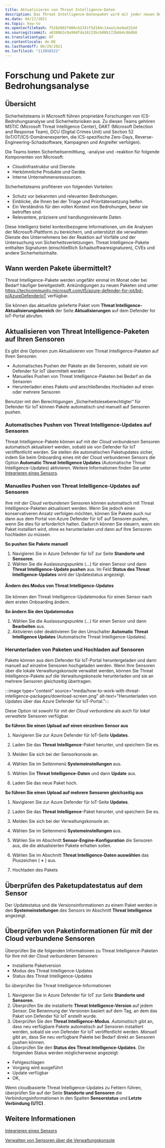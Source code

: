 ```yaml
---
title: Aktualisieren von Threat Intelligence-Daten
description: Das Threat Intelligence-Datenpaket wird mit jeder neuen Defender für IoT-Version oder bei Bedarf zwischen den Releases bereitgestellt.
ms.date: 04/17/2021
ms.topic: how-to
ms.openlocfilehash: f5282002f406c62341f5d104c14aa1cbe9ad32dd
ms.sourcegitcommit: a038863c0a99dfda16133bcb08b172b6b4c86db8
ms.translationtype: HT
ms.contentlocale: de-DE
ms.lasthandoff: 06/29/2021
ms.locfileid: "113016521"
---
```

# <a name="threat-intelligence-research-and-packages"></a>Forschung und Pakete zur Bedrohungsanalyse #
## <a name="overview"></a>Übersicht ##

Sicherheitsteams in Microsoft führen proprietäre Forschungen von ICS-Bedrohungsanalyse und Sicherheitsrisiken aus. Zu diesen Teams gehören MSTIC (Microsoft Threat Intelligence Center), DART (Microsoft Detection and Response Team), DCU (Digital Crimes Unit) und Section 52 (IoT/OT/ICS-Domänenexperten, die ICS-spezifische Zero-Days, Reverse-Engineering-Schadsoftware, Kampagnen und Angreifer verfolgen).

Die Teams bieten Sicherheitsermittlung, -analyse und -reaktion für folgende Komponenten von Microsoft:

- Cloudinfrastruktur und Dienste.
- Herkömmliche Produkte und Geräte.
- Interne Unternehmensressourcen.

Sicherheitsteams profitieren von folgenden Vorteilen:

- Schutz vor bekannten und relevanten Bedrohungen.
- Einblicke, die Ihnen bei der Triage und Prioritätensetzung helfen.
- Ein Verständnis für den vollen Kontext von Bedrohungen, bevor sie betroffen sind.
- Relevantere, präzisere und handlungsrelevante Daten.

Diese Intelligenz bietet kontextbezogene Informationen, um die Analysen der Microsoft-Plattform zu bereichern, und unterstützt die verwalteten Dienste des Unternehmens bei der Reaktion auf Vorfälle und der Untersuchung von Sicherheitsverletzungen. Threat Intelligence-Pakete enthalten Signaturen (einschließlich Schadsoftwaresignaturen), CVEs und andere Sicherheitsinhalte.

## <a name="when-are-packages-delivered"></a>Wann werden Pakete übermittelt? ##

Threat Intelligence-Pakete werden ungefähr einmal im Monat oder bei Bedarf häufiger bereitgestellt. Ankündigungen zu neuen Paketen sind unter https://techcommunity.microsoft.com/t5/azure-defender-for-iot/bd-p/AzureDefenderIoT verfügbar.

Sie können das aktuellste gelieferte Paket vom **Threat Intelligence-Aktualisierungsbereich** der Seite **Aktualisierungen** auf dem Defender for IoT-Portal abrufen.  

## <a name="update-threat-intelligence-packages-to-your-sensors"></a>Aktualisieren von Threat Intelligence-Paketen auf Ihren Sensoren ##

Es gibt drei Optionen zum Aktualisieren von Threat Intelligence-Paketen auf Ihren Sensoren:

- Automatisches Pushen der Pakete an die Sensoren, sobald sie von Defender für IoT übermittelt werden
- Manuelles Pushen von Threat Intelligence-Paketen bei Bedarf an die Sensoren
- Herunterladen eines Pakets und anschließendes Hochladen auf einen oder mehrere Sensoren

Benutzer mit den Berechtigungen „Sicherheitsleseberechtigter“ für Defender für IoT können Pakete automatisch und manuell auf Sensoren pushen.

### <a name="automatically-push-threat-intelligence-updates-to-sensors"></a>Automatisches Pushen von Threat Intelligence-Updates auf Sensoren ###

Threat Intelligence-Pakete können auf mit der *Cloud verbundenen* Sensoren automatisch aktualisiert werden, sobald sie von Defender für IoT veröffentlicht werden. Sie stellen die automatischen Paketupdates sicher, indem Sie beim Onboarding eines mit der Cloud verbundenen Sensors die Option **Automatic Threat Intelligence Updates** (Automatische Threat Intelligence-Updates) aktivieren. Weitere Informationen finden Sie unter [Integrieren eines Sensors](getting-started.md#onboard-a-sensor).

### <a name="manually-push-threat-intelligence-updates-to-sensors"></a>Manuelles Pushen von Threat Intelligence-Updates auf Sensoren ###

Ihre *mit der Cloud verbundenen* Sensoren können automatisch mit Threat Intelligence-Paketen aktualisiert werden. Wenn Sie jedoch einen konservativeren Ansatz verfolgen möchten, können Sie Pakete auch nur dann aus dem Portal von Azure Defender für IoT auf Sensoren pushen, wenn Sie dies für erforderlich halten.
Dadurch können Sie steuern, wann ein Paket installiert wird, ohne es herunterladen und dann auf Ihre Sensoren hochladen zu müssen.

**So pushen Sie Pakete manuell**

1. Navigieren Sie in Azure Defender für IoT zur Seite **Standorte und Sensoren**.
1. Wählen Sie die Auslassungspunkte (...) für einen Sensor und dann **Threat Intelligence-Update pushen** aus. Im Feld **Status des Threat Intelligence-Updates** wird der Updatestatus angezeigt.

#### <a name="change-the-threat-intelligence-update-mode"></a>Ändern des Modus von Threat Intelligence-Updates ####

Sie können den Threat Intelligence-Updatemodus für einen Sensor nach dem ersten Onboarding ändern.

**So ändern Sie den Updatemodus**

1. Wählen Sie die Auslassungspunkte (...) für einen Sensor und dann **Bearbeiten** aus.
1. Aktivieren oder deaktivieren Sie den Umschalter **Automatic Threat Intelligence Updates** (Automatische Threat Intelligence-Updates).

### <a name="download-packages-and-upload-to-sensors"></a>Herunterladen von Paketen und Hochladen auf Sensoren ###

Pakete können aus dem Defender für IoT-Portal heruntergeladen und dann manuell auf einzelne Sensoren hochgeladen werden. Wenn Ihre Sensoren über die lokale Verwaltungskonsole verwaltet werden, können Sie Threat Intelligence-Pakete auf die Verwaltungskonsole herunterladen und sie an mehrere Sensoren gleichzeitig übertragen.

:::image type="content" source="media/how-to-work-with-threat-intelligence-packages/download-screen.png" alt-text="Herunterladen von Updates über das Azure Defender für IoT-Portal.":::

Diese Option ist sowohl für *mit der Cloud verbundene* als auch für *lokal verwaltete* Sensoren verfügbar.

**So führen Sie einen Upload auf einen einzelnen Sensor aus**

1. Navigieren Sie zur Azure Defender für IoT-Seite **Updates**.

2. Laden Sie das **Threat Intelligence**-Paket herunter, und speichern Sie es.

3. Melden Sie sich bei der Sensorkonsole an.

4. Wählen Sie im Seitenmenü **Systemeinstellungen** aus.

5. Wählen Sie **Threat Intelligence-Daten** und dann **Update** aus.

6. Laden Sie das neue Paket hoch.

**So führen Sie einen Upload auf mehrere Sensoren gleichzeitig aus**

1. Navigieren Sie zur Azure Defender für IoT-Seite **Updates**.

2. Laden Sie das **Threat Intelligence**-Paket herunter, und speichern Sie es.

3. Melden Sie sich bei der Verwaltungskonsole an.

4. Wählen Sie im Seitenmenü **Systemeinstellungen** aus.

5. Wählen Sie im Abschnitt **Sensor-Engine-Konfiguration** die Sensoren aus, die die aktualisierten Pakete erhalten sollen.  

6. Wählen Sie im Abschnitt **Threat Intelligence-Daten auswählen** das Pluszeichen ( **+** ) aus.

7. Hochladen des Pakets

## <a name="review-package-update-status-on-the-sensor"></a>Überprüfen des Paketupdatestatus auf dem Sensor ##

Der Updatestatus und die Versionsinformationen zu einem Paket werden in den **Systemeinstellungen** des Sensors im Abschnitt **Threat Intelligence** angezeigt.  

## <a name="review-package-information-for-cloud-connected-sensors"></a>Überprüfen von Paketinformationen für mit der Cloud verbundene Sensoren ##

Überprüfen Sie die folgenden Informationen zu Threat Intelligence-Paketen für Ihre mit der Cloud verbundenen Sensoren:

- Installierte Paketversion
- Modus des Threat Intelligence-Updates
- Status des Threat Intelligence-Updates

So überprüfen Sie Threat Intelligence-Informationen

1. Navigieren Sie in Azure Defender für IoT zur Seite **Standorte und Sensoren**.
1. Überprüfen Sie die installierte **Threat Intelligence-Version** auf jedem Sensor. Die Benennung der Versionen basiert auf dem Tag, an dem das Paket von Defender für IoT erstellt wurde.
1. Überprüfen Sie den **Threat Intelligence-Modus**. *Automatisch* gibt an, dass neu verfügbare Pakete automatisch auf Sensoren installiert werden, sobald sie von Defender für IoT veröffentlicht werden. *Manuell* gibt an, dass Sie neu verfügbare Pakete bei Bedarf direkt an Sensoren pushen können.
1. Überprüfen Sie den **Status des Threat Intelligence-Updates**. Die folgenden Status werden möglicherweise angezeigt:

- Fehlgeschlagen
- Vorgang wird ausgeführt
- Update verfügbar
- OK,

Wenn cloudbasierte Threat Intelligence-Updates zu Fehlern führen, überprüfen Sie auf der Seite **Standorte und Sensoren** die Verbindungsinformationen in den Spalten **Sensorstatus** und **Letzte Verbindung (UTC)** . 

## <a name="see-also"></a>Weitere Informationen

[Integrieren eines Sensors](getting-started.md#onboard-a-sensor)

[Verwalten von Sensoren über die Verwaltungskonsole](how-to-manage-sensors-from-the-on-premises-management-console.md)